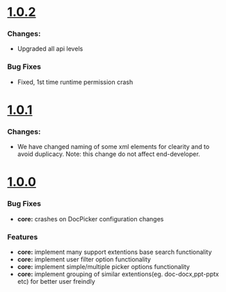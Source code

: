 # [1.0.2](2019-10-4)

### Changes:
* Upgraded all api levels

### Bug Fixes
* Fixed, 1st time runtime permission crash

# [1.0.1](2019-05-3)

### Changes:
* We have changed naming of some xml elements for clearity and to avoid duplicacy. Note: this change do not affect end-developer. 


# [1.0.0](2019-05-1)


### Bug Fixes

* **core:** crashes on DocPicker configuration changes

### Features

* **core:** implement many support extentions base search functionality
* **core:** implement user filter option functionality
* **core:** implement simple/multiple picker options functionality
* **core:** implement grouping of similar extentions(eg. doc-docx,ppt-pptx etc) for better user freindly